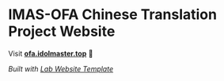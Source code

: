 
# IMAS-OFA Chinese Translation Project Website

Visit **[ofa.idolmaster.top](http://ofa.idolmaster.top)** 🚀

_Built with [Lab Website Template](https://greene-lab.gitbook.io/lab-website-template-docs)_

